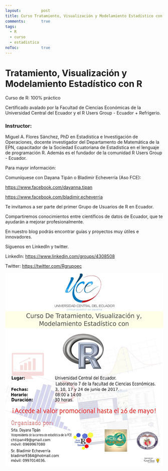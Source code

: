 ```yaml
---
layout: 		post
title: Curso Tratamiento, Visualización y Modelamiento Estadístico con R - Universidad Cenral del Ecuador
comments:		true
tags: 
  - R
  - curso
  - estadistica
noToc:			true
---
```

Tratamiento, Visualización y Modelamiento Estadístico con R
===================
Curso de R: 100% práctico 

Certificado avalado por la Facultad de Ciencias Económicas de la Universidad Central del Ecuador y el R Users Group - Ecuador + Refrigerio.

### Instructor:

Miguel A. Flores Sánchez, PhD en Estadística e Investigación de Operaciones, docente investigador del Departamento de Matemática de la EPN, capacitador de la Sociedad Ecuatoriana de Estadística en el lenguaje de programación R. Además es el fundador de la comunidad R Users Group - Ecuador.

Para mayor información: 

Comuníquese con Dayana Tipán o Bladimir Echeverría (Aso FCE):

https://www.facebook.com/dayanna.tipan

https://www.facebook.com/bladimir.echeverria

Te invitamos a ser parte del primer Grupo de Usuarios de R en Ecuador.

Compartiremos conocimientos entre científicos de datos de Ecuador, que te ayudarán a mejorar profesionalmente.

En nuestro blog podrás encontrar guías y proyectos muy útiles e innovadores. 

Síguenos en LinkedIn y twitter.

LinkedIn: https://www.linkedin.com/groups/4308508

Twitter: https://twitter.com/Rgrupoec

![](/img/eventos/cursor-uce.jpg)

